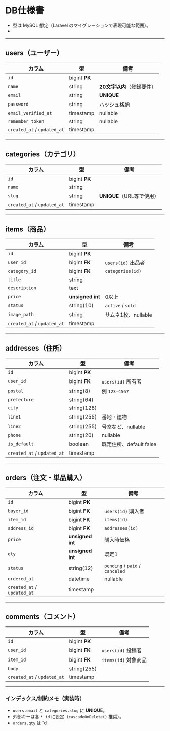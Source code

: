 # DB仕様書
- 型は MySQL 想定（Laravel のマイグレーションで表現可能な範囲）。
- 

---

## users（ユーザー）

| カラム | 型 | 備考 |
|---|---|---|
| `id` | bigint **PK** |  |
| `name` | string | **20文字以内**（登録要件） |
| `email` | string | **UNIQUE** |
| `password` | string | ハッシュ格納 |
| `email_verified_at` | timestamp | nullable |
| `remember_token` | string | nullable |
| `created_at` / `updated_at` | timestamp |  |

---

## categories（カテゴリ）

| カラム | 型 | 備考 |
|---|---|---|
| `id` | bigint **PK** |  |
| `name` | string |  |
| `slug` | string | **UNIQUE**（URL等で使用） |
| `created_at` / `updated_at` | timestamp |  |

---

## items（商品）

| カラム | 型 | 備考 |
|---|---|---|
| `id` | bigint **PK** |  |
| `user_id` | bigint **FK** | `users(id)` 出品者 |
| `category_id` | bigint **FK** | `categories(id)` |
| `title` | string |  |
| `description` | text |  |
| `price` | **unsigned int** | 0以上 |
| `status` | string(10) | `active` / `sold` |
| `image_path` | string | サムネ1枚、nullable |
| `created_at` / `updated_at` | timestamp |  |

---

## addresses（住所）

| カラム | 型 | 備考 |
|---|---|---|
| `id` | bigint **PK** |  |
| `user_id` | bigint **FK** | `users(id)` 所有者 |
| `postal` | string(8) | 例 `123-4567` |
| `prefecture` | string(64) |  |
| `city` | string(128) |  |
| `line1` | string(255) | 番地・建物 |
| `line2` | string(255) | 号室など、nullable |
| `phone` | string(20) | nullable |
| `is_default` | boolean | 既定住所、default false |
| `created_at` / `updated_at` | timestamp |  |

---

## orders（注文・単品購入）

| カラム | 型 | 備考 |
|---|---|---|
| `id` | bigint **PK** |  |
| `buyer_id` | bigint **FK** | `users(id)` 購入者 |
| `item_id` | bigint **FK** | `items(id)` |
| `address_id` | bigint **FK** | `addresses(id)` |
| `price` | **unsigned int** | 購入時価格 |
| `qty` | **unsigned int** | 既定1 |
| `status` | string(12) | `pending` / `paid` / `canceled` |
| `ordered_at` | datetime | nullable |
| `created_at` / `updated_at` | timestamp |  |

---

## comments（コメント）

| カラム | 型 | 備考 |
|---|---|---|
| `id` | bigint **PK** |  |
| `user_id` | bigint **FK** | `users(id)` 投稿者 |
| `item_id` | bigint **FK** | `items(id)` 対象商品 |
| `body` | string(255) |  |
| `created_at` / `updated_at` | timestamp |  |

---

### インデックス/制約メモ（実装時）
- `users.email` と `categories.slug` に **UNIQUE**。
- 外部キーは各 `*_id` に設定（`cascadeOnDelete()` 推奨）。
- `orders.qty` は `d
